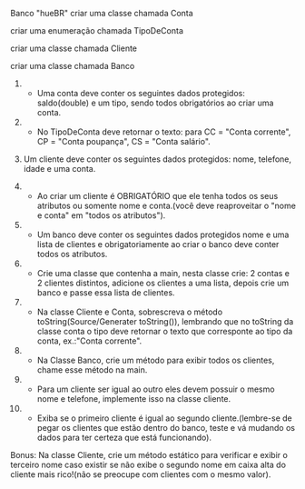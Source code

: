 Banco "hueBR"
criar uma classe chamada Conta

criar uma enumeração chamada TipoDeConta

criar uma classe chamada Cliente

criar uma classe chamada Banco

1) - Uma conta deve conter os seguintes dados protegidos: saldo(double) e um tipo, sendo todos obrigatórios ao criar uma conta.

2) - No TipoDeConta deve retornar o texto: para CC = "Conta corrente", CP = "Conta poupança", CS = "Conta salário".

3) Um cliente deve conter os seguintes dados protegidos: nome, telefone, idade e uma conta.

4) - Ao criar um cliente é OBRIGATÓRIO que ele tenha todos os seus atributos ou somente nome e conta.(você deve reaproveitar o "nome e conta" em "todos os atributos").

5) - Um banco deve conter os seguintes dados protegidos nome e uma lista de clientes e obrigatoriamente ao criar o banco deve conter todos os atributos.

6) - Crie uma classe que contenha a main, nesta classe crie: 2 contas e 2 clientes distintos, adicione os clientes a uma lista, depois crie um banco e passe essa lista de clientes.

7) - Na classe Cliente e Conta, sobrescreva o método toString(Source/Generater toString()), lembrando que no toString da classe conta o tipo deve retornar o texto que corresponte ao tipo da conta, ex.:"Conta corrente".

8) - Na Classe Banco, crie um método para exibir todos os clientes, chame esse método na main.

9) - Para um cliente ser igual ao outro eles devem possuir o mesmo nome e telefone, implemente isso na classe cliente.

10) - Exiba se o primeiro cliente é igual ao segundo cliente.(lembre-se de pegar os clientes que estão dentro do banco, teste e vá mudando os dados para ter certeza que está funcionando).

Bonus: Na classe Cliente, crie um método estático para verificar e exibir o terceiro nome caso existir se não exibe o segundo nome em caixa alta do cliente mais rico!(não se preocupe com clientes com o mesmo valor).
